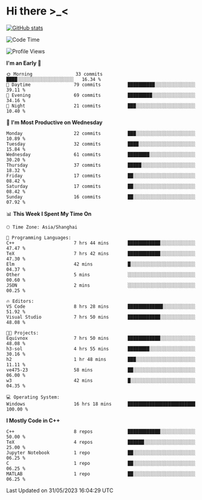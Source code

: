 # Hi there \>_<

[![GitHub stats](https://github-readme-stats.vercel.app/api?username=ARessegetesStery&show_icons=true&theme=transparent)](https://github.com/anuraghazra/github-readme-stats)

<!--START_SECTION:waka-->
![Code Time](http://img.shields.io/badge/Code%20Time-118%20hrs%2024%20mins-blue)

![Profile Views](http://img.shields.io/badge/Profile%20Views-0-blue)

**I'm an Early 🐤** 

```text
🌞 Morning                33 commits          ████░░░░░░░░░░░░░░░░░░░░░   16.34 % 
🌆 Daytime                79 commits          ██████████░░░░░░░░░░░░░░░   39.11 % 
🌃 Evening                69 commits          █████████░░░░░░░░░░░░░░░░   34.16 % 
🌙 Night                  21 commits          ███░░░░░░░░░░░░░░░░░░░░░░   10.40 % 
```
📅 **I'm Most Productive on Wednesday** 

```text
Monday                   22 commits          ███░░░░░░░░░░░░░░░░░░░░░░   10.89 % 
Tuesday                  32 commits          ████░░░░░░░░░░░░░░░░░░░░░   15.84 % 
Wednesday                61 commits          ████████░░░░░░░░░░░░░░░░░   30.20 % 
Thursday                 37 commits          █████░░░░░░░░░░░░░░░░░░░░   18.32 % 
Friday                   17 commits          ██░░░░░░░░░░░░░░░░░░░░░░░   08.42 % 
Saturday                 17 commits          ██░░░░░░░░░░░░░░░░░░░░░░░   08.42 % 
Sunday                   16 commits          ██░░░░░░░░░░░░░░░░░░░░░░░   07.92 % 
```


📊 **This Week I Spent My Time On** 

```text
🕑︎ Time Zone: Asia/Shanghai

💬 Programming Languages: 
C++                      7 hrs 44 mins       ████████████░░░░░░░░░░░░░   47.47 % 
TeX                      7 hrs 42 mins       ████████████░░░░░░░░░░░░░   47.30 % 
Elm                      42 mins             █░░░░░░░░░░░░░░░░░░░░░░░░   04.37 % 
Other                    5 mins              ░░░░░░░░░░░░░░░░░░░░░░░░░   00.60 % 
JSON                     2 mins              ░░░░░░░░░░░░░░░░░░░░░░░░░   00.25 % 

🔥 Editors: 
VS Code                  8 hrs 28 mins       █████████████░░░░░░░░░░░░   51.92 % 
Visual Studio            7 hrs 50 mins       ████████████░░░░░░░░░░░░░   48.08 % 

🐱‍💻 Projects: 
Equivnox                 7 hrs 50 mins       ████████████░░░░░░░░░░░░░   48.08 % 
h3-sol                   4 hrs 55 mins       ████████░░░░░░░░░░░░░░░░░   30.16 % 
h2                       1 hr 48 mins        ███░░░░░░░░░░░░░░░░░░░░░░   11.11 % 
ve475-23                 58 mins             ██░░░░░░░░░░░░░░░░░░░░░░░   06.00 % 
w3                       42 mins             █░░░░░░░░░░░░░░░░░░░░░░░░   04.35 % 

💻 Operating System: 
Windows                  16 hrs 18 mins      █████████████████████████   100.00 % 
```

**I Mostly Code in C++** 

```text
C++                      8 repos             ████████████░░░░░░░░░░░░░   50.00 % 
TeX                      4 repos             ██████░░░░░░░░░░░░░░░░░░░   25.00 % 
Jupyter Notebook         1 repo              ██░░░░░░░░░░░░░░░░░░░░░░░   06.25 % 
C                        1 repo              ██░░░░░░░░░░░░░░░░░░░░░░░   06.25 % 
MATLAB                   1 repo              ██░░░░░░░░░░░░░░░░░░░░░░░   06.25 % 
```




 Last Updated on 31/05/2023 16:04:29 UTC
<!--END_SECTION:waka-->
